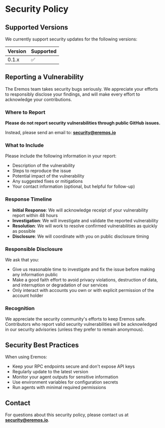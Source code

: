 # Security Policy

## Supported Versions

We currently support security updates for the following versions:

| Version | Supported          |
| ------- | ------------------ |
| 0.1.x   | :white_check_mark: |

## Reporting a Vulnerability

The Eremos team takes security bugs seriously. We appreciate your efforts to responsibly disclose your findings, and will make every effort to acknowledge your contributions.

### Where to Report

**Please do not report security vulnerabilities through public GitHub issues.**

Instead, please send an email to: **security@eremos.io**

### What to Include

Please include the following information in your report:

- Description of the vulnerability
- Steps to reproduce the issue
- Potential impact of the vulnerability
- Any suggested fixes or mitigations
- Your contact information (optional, but helpful for follow-up)

### Response Timeline

- **Initial Response**: We will acknowledge receipt of your vulnerability report within 48 hours
- **Investigation**: We will investigate and validate the reported vulnerability
- **Resolution**: We will work to resolve confirmed vulnerabilities as quickly as possible
- **Disclosure**: We will coordinate with you on public disclosure timing

### Responsible Disclosure

We ask that you:

- Give us reasonable time to investigate and fix the issue before making any information public
- Make a good faith effort to avoid privacy violations, destruction of data, and interruption or degradation of our services
- Only interact with accounts you own or with explicit permission of the account holder

### Recognition

We appreciate the security community's efforts to keep Eremos safe. Contributors who report valid security vulnerabilities will be acknowledged in our security advisories (unless they prefer to remain anonymous).

## Security Best Practices

When using Eremos:

- Keep your RPC endpoints secure and don't expose API keys
- Regularly update to the latest version
- Monitor your agent outputs for sensitive information
- Use environment variables for configuration secrets
- Run agents with minimal required permissions

## Contact

For questions about this security policy, please contact us at **security@eremos.io**.
